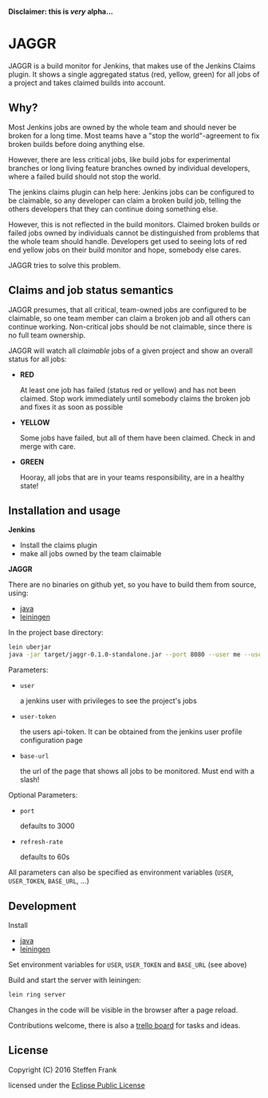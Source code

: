 **Disclaimer: this is _very_ alpha...**

# JAGGR

JAGGR is a build monitor for Jenkins, that makes use of the Jenkins Claims plugin.
It shows a single aggregated status (red, yellow, green) for all jobs of a project
and takes claimed builds into account.

## Why?

Most Jenkins jobs are owned by the whole team and should never be broken for a long time. Most teams have a "stop the
world"-agreement to fix broken builds before doing anything else.

However, there are less critical jobs, like build jobs for experimental branches or long living feature branches owned by
individual developers, where a failed build should not stop the world.

The jenkins claims plugin can help here: Jenkins jobs can be configured to be claimable,
so any developer can claim a broken build job, telling the others developers that they can continue doing
something else.

However, this is not reflected in the build monitors. Claimed broken builds or failed jobs owned by individuals cannot
be distinguished from problems that the whole team should handle. Developers get used to seeing lots of
red end yellow jobs on their build monitor and hope, somebody else cares.

JAGGR tries to solve this problem.

## Claims and job status semantics

JAGGR presumes, that all critical, team-owned jobs are configured to be claimable, so one team member can claim a broken
job and all others can continue working. Non-critical jobs should be not claimable, since there is no
full team ownership.

JAGGR will watch all _claimable_ jobs of a given project and show an overall status for all jobs:

* **RED**

    At least one job has failed (status red or yellow) and has not been claimed. Stop work immediately until somebody
claims the broken job and fixes it as soon as possible

* **YELLOW**

    Some jobs have failed, but all of them have been claimed. Check in and merge with care.

* **GREEN**

    Hooray, all jobs that are in your teams responsibility, are in a healthy state!

## Installation and usage

**Jenkins**

* Install the claims plugin
* make all jobs owned by the team claimable

**JAGGR**

There are no binaries on github yet, so you have to build them from source, using:

* [java](http://www.oracle.com/technetwork/java/javase/downloads/jdk8-downloads-2133151.html)
* [leiningen](http://leiningen.org/#install)

In the project base directory:

```sh
lein uberjar
java -jar target/jaggr-0.1.0-standalone.jar --port 8080 --user me --user-token asdfghjkl --base-url http://my-ci/jenkins/view/my-project/
```

Parameters:

* `user`

    a jenkins user with privileges to see the project's jobs

* `user-token`

    the users api-token. It  can be obtained from the jenkins user profile configuration page

* `base-url`

    the url of the page that shows all jobs to be monitored. Must end with a slash!

Optional Parameters:

* `port`

    defaults to 3000

* `refresh-rate`

    defaults to 60s

All parameters can also be specified as environment variables (`USER`, `USER_TOKEN`, `BASE_URL`, ...)


## Development

Install

* [java](http://www.oracle.com/technetwork/java/javase/downloads/jdk8-downloads-2133151.html)
* [leiningen](http://leiningen.org/#install)

Set environment variables for `USER`, `USER_TOKEN` and `BASE_URL` (see above)

Build and start the server with leiningen:

```sh
lein ring server
```

Changes in the code will be visible in the browser after a page reload.



Contributions welcome, there is also a [trello board](https://trello.com/b/uzKqvnY8/jaggr) for tasks and ideas.


## License

Copyright (C) 2016 Steffen Frank

licensed under the [Eclipse Public License](http://www.eclipse.org/legal/epl-v10.html)